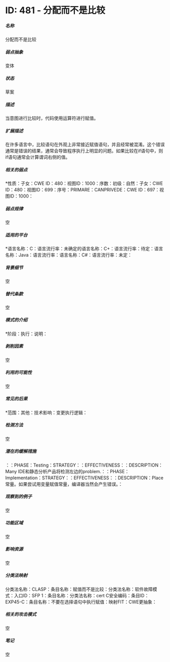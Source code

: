 # ID: 481 - 分配而不是比较
<h5>名称</h5>分配而不是比较
<h5>弱点抽象</h5>变体
<h5>状态</h5>草案
<h5>描述</h5>当意图进行比较时，代码使用运算符进行赋值。
<h5>扩展描述</h5>在许多语言中，比较语句在外观上非常接近赋值语句，并且经常被混淆。这个错误通常是错误的结果，通常会导致程序执行上明显的问题。如果比较在if语句中，则if语句通常会计算谓词右侧的值。
<h5>相关的弱点</h5>*性质：子女：CWE ID：480：视图ID：1000：序数：初级：自然：子女：CWE ID：480：视图ID：699：序号：PRIMARE：CANPRIVEDE：CWE ID：697：视图ID：1000：
<h5>弱点规律</h5>空
<h5>适用的平台</h5>*语言名称：C：语言流行率：未确定的语言名称：C+：语言流行率：待定：语言名称：Java：语言流行率：语言名称：C#：语言流行率：未定：
<h5>背景细节</h5>空
<h5>替代条款</h5>空
<h5>模式的介绍</h5>*阶段：执行：说明：
<h5>剥削因素</h5>空
<h5>利用的可能性</h5>空
<h5>常见的后果</h5>*范围：其他：技术影响：变更执行逻辑：
<h5>检测方法</h5>空
<h5>潜在的缓解措施</h5>：：PHASE：Testing：STRATEGY：：EFFECTIVENESS：：DESCRIPTION：Many IDE和静态分析产品将检测左边的problem.：：PHASE：Implementation：STRATEGY：：EFFECTIVENESS：：DESCRIPTION：Place常量。如果尝试用变量赋值常量，编译器当然会产生错误。：
<h5>观察到的例子</h5>空
<h5>功能区域</h5>空
<h5>影响资源</h5>空
<h5>分类法映射</h5>分类法名称：CLASP：条目名称：赋值而不是比较：分类法名称：软件故障模式：入口ID：SFP 1：条目名称：分类法名称：cert C安全编码：条目ID：EXP45-C：条目名称：不要在选择语句中执行赋值：映射FIT：CWE更抽象：
<h5>相关的攻击模式</h5>空
<h5>笔记</h5>空


